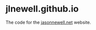 jlnewell.github.io
========

The code for the [jasonnewell.net](http://www.jasonnewell.net) website.
